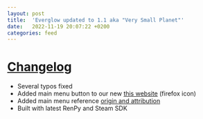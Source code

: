```yaml
---
layout: post
title:  'Everglow updated to 1.1 aka "Very Small Planet"'
date:   2022-11-19 20:07:22 +0200
categories: feed
---
```


# [Changelog](https://steamcommunity.com/app/1763150)
* Several typos fixed
* Added main menu button to our new [this website](https://7coreloops.net/) (firefox icon)
* Added main menu reference [origin and attribution](url=https://www.furaffinity.net/view/33236820/)
* Built with latest RenPy and Steam SDK
